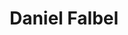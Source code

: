 ---
title: "Daniel Falbel"
cargo: "Sócio e Professor"
foto: "/img/equipe/daniel.jpg"
facebook: "https://www.facebook.com/danielfalbel"
linkedin: "https://www.linkedin.com/in/daniel-falbel-54b1a834/"
twitter: "https://twitter.com/dfalbel"
github: "https://github.com/dfalbel"
---